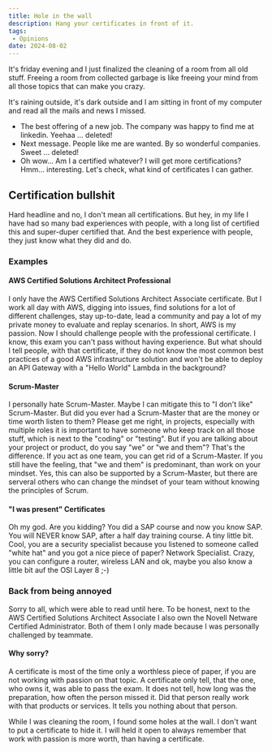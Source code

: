 ```yaml
---
title: Hole in the wall
description: Hang your certificates in front of it.
tags:
 - Opinions
date: 2024-08-02
---
```


It's friday evening and I just finalized the cleaning of a room from all old stuff. Freeing a room from collected garbage is like freeing your mind from all those topics that can make you crazy.

It's raining outside, it's dark outside and I am sitting in front of my computer and read all the mails and news I missed.

* The best offering of a new job. The company was happy to find me at linkedin. Yeehaa ... deleted! 
* Next message. People like me are wanted. By so wonderful companies. Sweet ... deleted! 
* Oh wow... Am I a certified whatever? I will get more certifications? Hmm... interesting. Let's check, what kind of certificates I can gather.

## Certification bullshit

Hard headline and no, I don't mean all certifications. But hey, in my life I have had so many bad experiences with people, with a long list of certified this and super-duper certified that. And the best experience with people, they just know what they did and do.

### Examples

#### AWS Certified Solutions Architect Professional 

I only have the AWS Certified Solutions Architect Associate certificate. But I work all day with AWS, digging into issues, find solutions for a lot of different challenges, stay up-to-date, lead a community and pay a lot of my private money to evaluate and replay scenarios. In short, AWS is my passion. 
Now I should challenge people with the professional certificate. I know, this exam you can't pass without having experience. But what should I tell people, with that certificate, if they do not know the most common best practices of a good AWS infrastructure solution and won't be able to deploy an API Gateway with a "Hello World" Lambda in the background?

#### Scrum-Master

I personally hate Scrum-Master. Maybe I can mitigate this to "I don't like" Scrum-Master. But did you ever had a Scrum-Master that are the money or time worth listen to them? Please get me right, in projects, especially with multiple roles it is important to have someone who keep track on all those stuff, which is next to the "coding" or "testing". But if you are talking about your project or product, do you say "we" or "we and them"? That's the difference. If you act as one team, you can get rid of a Scrum-Master. If you still have the feeling, that "we and them" is predominant, than work on your mindset. Yes, this can also be supported by a Scrum-Master, but there are serveral others who can change the mindset of your team without knowing the principles of Scrum.

#### "I was present" Certificates

Oh my god. Are you kidding? You did a SAP course and now you know SAP. You will NEVER know SAP, after a half day training course. A tiny little bit. Cool, you are a security specialist because you listened to someone called "white hat" and you got a nice piece of paper? Network Specialist. Crazy, you can configure a router, wireless LAN and ok, maybe you also know a little bit auf the OSI Layer 8 ;-)

### Back from being annoyed

Sorry to all, which were able to read until here. To be honest, next to the AWS Certified Solutions Architect Associate I also own the Novell Netware Certified Administrator. Both of them I only made because I was personally challenged by teammate.

#### Why sorry?

A certificate is most of the time only a worthless piece of paper, if you are not working with passion on that topic. A certificate only tell, that the one, who owns it, was able to pass the exam. It does not tell, how long was the preparation, how often the person missed it. Did that person really work with that products or services. It tells you nothing about that person.

While I was cleaning the room, I found some holes at the wall. I don't want to put a certificate to hide it. I will held it open to always remember that work with passion is more worth, than having a certificate.
